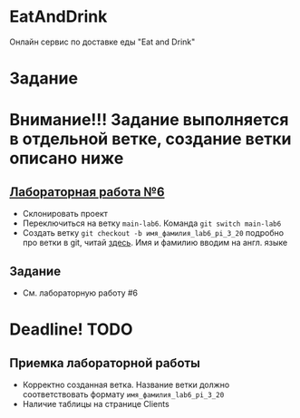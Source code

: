 # EatAndDrink
Онлайн сервис по доставке еды "Eat and Drink"

# Задание
# Внимание!!! Задание выполняется в отдельной ветке, создание ветки описано ниже

## [Лабораторная работа №6](https://drive.google.com/file/d/1bDlbQdz6C7v-6roRoWlCemSB9_3Wwgzc/view?usp=sharing)
- Склонировать проект
- Переключиться на ветку `main-lab6`. Команда `git switch main-lab6`
- Создать ветку `git checkout -b имя_фамилия_lab6_pi_3_20` подробно про ветки в git, читай [здесь](https://git-scm.com/book/ru/v2/%D0%92%D0%B5%D1%82%D0%B2%D0%BB%D0%B5%D0%BD%D0%B8%D0%B5-%D0%B2-Git-%D0%9E-%D0%B2%D0%B5%D1%82%D0%B2%D0%BB%D0%B5%D0%BD%D0%B8%D0%B8-%D0%B2-%D0%B4%D0%B2%D1%83%D1%85-%D1%81%D0%BB%D0%BE%D0%B2%D0%B0%D1%85). Имя и фамилию вводим на англ. языке

## Задание
- См. лабораторную работу #6

# Deadline! TODO
## Приемка лабораторной работы
- Корректно созданная ветка. Название ветки должно соответствовать формату `имя_фамилия_lab6_pi_3_20`
- Наличие таблицы на странице Clients
